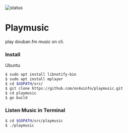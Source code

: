 ![status](https://travis-ci.org/os4uinfo/playmusic.svg?branch=master)
# Playmusic
play douban.fm music on cli.

### Install
Ubuntu
```bash
$ sudo apt install libnotify-bin
$ sudo apt install mplayer
$ cd $GOPATH/src/
$ git clone https://github.com/os4uinfo/playmusic.git
$ cd playmusic
$ go build 
```
### Listen Music in Terminal
```bash
$ cd $GOPATH/src/playmusic
$ ./playmusic
```
